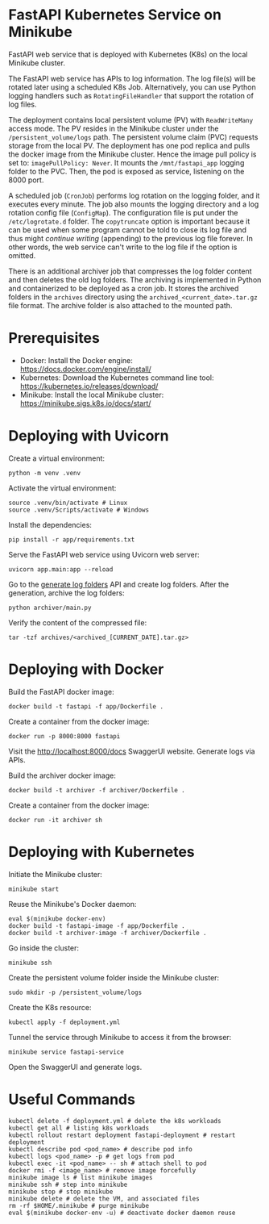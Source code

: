 # FastAPI Kubernetes Service on Minikube

FastAPI web service that is deployed with Kubernetes (K8s) on the local Minikube cluster.

The FastAPI web service has APIs to log information. The log file(s) will be rotated later using a scheduled K8s Job. Alternatively, you can use Python logging handlers such as `RotatingFileHandler` that support the rotation of log files.

The deployment contains local persistent volume (PV) with `ReadWriteMany` access mode. The PV resides in the Minikube cluster under the `/persistent_volume/logs` path. The persistent volume claim (PVC) requests storage from the local PV. The deployment has one pod replica and pulls the docker image from the Minikube cluster. Hence the image pull policy is set to: `imagePullPolicy: Never`. It mounts the `/mnt/fastapi_app` logging folder to the PVC. Then, the pod is exposed as service, listening on the 8000 port.

A scheduled job (`CronJob`) performs log rotation on the logging folder, and it executes every minute. The job also mounts the logging directory and a log rotation config file (`ConfigMap`). The configuration file is put under the `/etc/logrotate.d` folder. The `copytruncate` option is important because it can be used when some program cannot be told to close its log file and thus might *continue writing* (appending) to the previous log file forever. In other words, the web service can't write to the log file if the option is omitted.

There is an additional archiver job that compresses the log folder content and then deletes the old log folders. The archiving is implemented in Python and containerized to be deployed as a cron job. It stores the archived folders in the `archives` directory using the `archived_<current_date>.tar.gz` file format. The archive folder is also attached to the mounted path.

# Prerequisites

- Docker: Install the Docker engine: https://docs.docker.com/engine/install/
- Kubernetes: Download the Kubernetes command line tool: https://kubernetes.io/releases/download/
- Minikube: Install the local Minikube cluster: https://minikube.sigs.k8s.io/docs/start/

# Deploying with Uvicorn

Create a virtual environment:

```
python -m venv .venv
```

Activate the virtual environment:

```
source .venv/bin/activate # Linux
source .venv/Scripts/activate # Windows
```

Install the dependencies:

```
pip install -r app/requirements.txt
```

Serve the FastAPI web service using Uvicorn web server:

```
uvicorn app.main:app --reload
```

Go to the [generate log folders](http://127.0.0.1:8000/docs#/default/generate_log_folders_generate_log_folders__num_folders__get) API and create log folders. After the generation, archive the log folders:

```
python archiver/main.py
```

Verify the content of the compressed file:

```
tar -tzf archives/<archived_[CURRENT_DATE].tar.gz>
```

# Deploying with Docker

Build the FastAPI docker image:

```
docker build -t fastapi -f app/Dockerfile .
```

Create a container from the docker image:

```
docker run -p 8000:8000 fastapi
```

Visit the <http://localhost:8000/docs> SwaggerUI website. Generate logs via APIs.

Build the archiver docker image:

```
docker build -t archiver -f archiver/Dockerfile .
```

Create a container from the docker image:

```
docker run -it archiver sh
```

# Deploying with Kubernetes

Initiate the Minikube cluster:

```
minikube start
```

Reuse the Minikube's Docker daemon:

```
eval $(minikube docker-env)
docker build -t fastapi-image -f app/Dockerfile .
docker build -t archiver-image -f archiver/Dockerfile .
```

Go inside the cluster:

```
minikube ssh
```

Create the persistent volume folder inside the Minikube cluster:

```
sudo mkdir -p /persistent_volume/logs
```

Create the K8s resource:

```
kubectl apply -f deployment.yml
```

Tunnel the service through Minikube to access it from the browser:

```
minikube service fastapi-service
```

Open the SwaggerUI and generate logs.

# Useful Commands

```
kubectl delete -f deployment.yml # delete the k8s workloads
kubectl get all # listing k8s workloads
kubectl rollout restart deployment fastapi-deployment # restart deployment
kubectl describe pod <pod_name> # describe pod info
kubectl logs <pod_name> -p # get logs from pod
kubectl exec -it <pod_name> -- sh # attach shell to pod
docker rmi -f <image_name> # remove image forcefully
minikube image ls # list minikube images
minikube ssh # step into minikube
minikube stop # stop minikube
minikube delete # delete the VM, and associated files
rm -rf $HOME/.minikube # purge minikube
eval $(minikube docker-env -u) # deactivate docker daemon reuse
```
